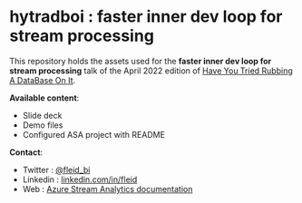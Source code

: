 # hytradboi : faster inner dev loop for stream processing

This repository holds the assets used for the **faster inner dev loop for stream processing** talk of the April 2022 edition of [Have You Tried Rubbing A DataBase On It](https://www.hytradboi.com/).

**Available content**:

- Slide deck
- Demo files
- Configured ASA project with README

**Contact**:

- Twitter : [@fleid_bi](https://twitter.com/Fleid_Bi)
- Linkedin : [linkedin.com/in/fleid](https://www.linkedin.com/in/fleid/)
- Web : [Azure Stream Analytics documentation](https://docs.microsoft.com/en-us/azure/stream-analytics/stream-analytics-introduction)